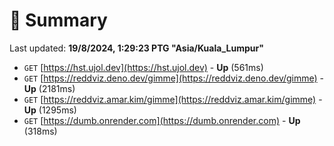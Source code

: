 # 📖 Summary
Last updated: **19/8/2024, 1:29:23 PTG "Asia/Kuala_Lumpur"**

- `GET` [https://hst.ujol.dev](https://hst.ujol.dev) - **Up** (561ms)
- `GET` [https://reddviz.deno.dev/gimme](https://reddviz.deno.dev/gimme) - **Up** (2181ms)
- `GET` [https://reddviz.amar.kim/gimme](https://reddviz.amar.kim/gimme) - **Up** (1295ms)
- `GET` [https://dumb.onrender.com](https://dumb.onrender.com) - **Up** (318ms)
